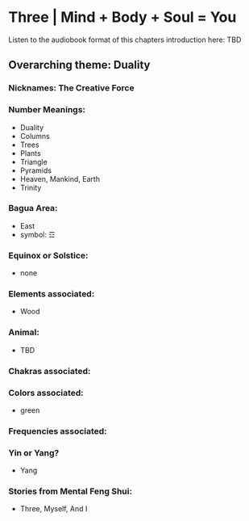 # Three | Mind + Body + Soul = You

Listen to the audiobook format of this chapters introduction here: TBD

## Overarching theme: Duality

### Nicknames: The Creative Force

### Number Meanings:

- Duality
- Columns
- Trees
- Plants
- Triangle
- Pyramids
- Heaven, Mankind, Earth
- Trinity

### Bagua Area:
- East
- symbol: ☲

### Equinox or Solstice:
- none
### Elements associated:
- Wood

### Animal:
- TBD

### Chakras associated:

### Colors associated:
- green

### Frequencies associated:

### Yin or Yang?
- Yang
### Stories from Mental Feng Shui:

- Three, Myself, And I